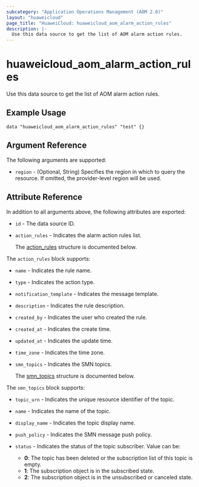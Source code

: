 ```yaml
---
subcategory: "Application Operations Management (AOM 2.0)"
layout: "huaweicloud"
page_title: "HuaweiCloud: huaweicloud_aom_alarm_action_rules"
description: |-
  Use this data source to get the list of AOM alarm action rules.
---
```


# huaweicloud_aom_alarm_action_rules

Use this data source to get the list of AOM alarm action rules.

## Example Usage

```hcl
data "huaweicloud_aom_alarm_action_rules" "test" {}
```

## Argument Reference

The following arguments are supported:

* `region` - (Optional, String) Specifies the region in which to query the resource.
  If omitted, the provider-level region will be used.

## Attribute Reference

In addition to all arguments above, the following attributes are exported:

* `id` - The data source ID.

* `action_rules` - Indicates the alarm action rules list.

  The [action_rules](#action_rules_struct) structure is documented below.

<a name="action_rules_struct"></a>
The `action_rules` block supports:

* `name` - Indicates the rule name.

* `type` - Indicates the action type.

* `notification_template` - Indicates the message template.

* `description` - Indicates the rule description.

* `created_by` - Indicates the user who created the rule.

* `created_at` - Indicates the create time.

* `updated_at` - Indicates the update time.

* `time_zone` - Indicates the time zone.

* `smn_topics` - Indicates the SMN topics.

  The [smn_topics](#action_rules_smn_topics_struct) structure is documented below.

<a name="action_rules_smn_topics_struct"></a>
The `smn_topics` block supports:

* `topic_urn` - Indicates the unique resource identifier of the topic.

* `name` - Indicates the name of the topic.

* `display_name` - Indicates the topic display name.

* `push_policy` - Indicates the SMN message push policy.

* `status` - Indicates the status of the topic subscriber.
  Value can be:
  + **0**: The topic has been deleted or the subscription list of this topic is empty.
  + **1**: The subscription object is in the subscribed state.
  + **2**: The subscription object is in the unsubscribed or canceled state.
